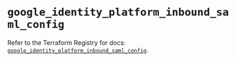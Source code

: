 # `google_identity_platform_inbound_saml_config`

Refer to the Terraform Registry for docs: [`google_identity_platform_inbound_saml_config`](https://registry.terraform.io/providers/hashicorp/google-beta/5.15.0/docs/resources/google_identity_platform_inbound_saml_config).

